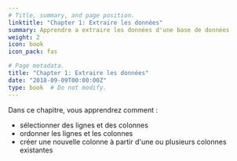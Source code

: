 ```yaml
---
# Title, summary, and page position.
linktitle: "Chapter 1: Extraire les données"
summary: Apprendre a extraire les données d'une base de données
weight: 2
icon: book
icon_pack: fas

# Page metadata.
title: "Chapter 1: Extraire les données"
date: "2018-09-09T00:00:00Z"
type: book  # Do not modify.
---
```



Dans ce chapitre, vous apprendrez comment :

+ sélectionner des lignes et des colonnes
+ ordonner les lignes et les colonnes 
+ créer une nouvelle colonne à partir d'une ou plusieurs colonnes existantes
